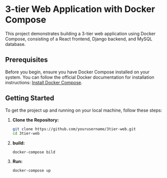 # 3-tier Web Application with Docker Compose

This project demonstrates building a 3-tier web application using Docker Compose, consisting of a React frontend, Django backend, and MySQL database.

## Prerequisites

Before you begin, ensure you have Docker Compose installed on your system. You can follow the official Docker documentation for installation instructions: [Install Docker Compose](https://docs.docker.com/compose/install/).

## Getting Started

To get the project up and running on your local machine, follow these steps:

1. **Clone the Repository:**
   ```bash
   git clone https://github.com/yourusername/3tier-web.git
   cd 3tier-web
2. **build:**
   ```
   docker-compose bild 
2. **Run:**
   ```
   docker-compose up 
